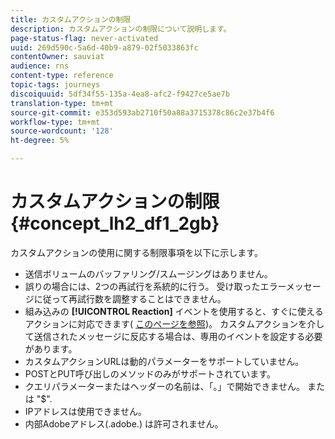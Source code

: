 ```yaml
---
title: カスタムアクションの制限
description: カスタムアクションの制限について説明します。
page-status-flag: never-activated
uuid: 269d590c-5a6d-40b9-a879-02f5033863fc
contentOwner: sauviat
audience: rns
content-type: reference
topic-tags: journeys
discoiquuid: 5df34f55-135a-4ea8-afc2-f9427ce5ae7b
translation-type: tm+mt
source-git-commit: e353d593ab2710f50a88a3715378c86c2e37b4f6
workflow-type: tm+mt
source-wordcount: '128'
ht-degree: 5%

---
```



# カスタムアクションの制限 {#concept_lh2_df1_2gb}

カスタムアクションの使用に関する制限事項を以下に示します。

* 送信ボリュームのバッファリング/スムージングはありません。
* 誤りの場合には、2つの再試行を系統的に行う。 受け取ったエラーメッセージに従って再試行数を調整することはできません。
* 組み込みの **[!UICONTROL Reaction]** イベントを使用すると、すぐに使えるアクションに対応できます( [このページを参照](../building-journeys/reaction-events.md))。 カスタムアクションを介して送信されたメッセージに反応する場合は、専用のイベントを設定する必要があります。
* カスタムアクションURLは動的パラメーターをサポートしていません。
* POSTとPUT呼び出しのメソッドのみがサポートされています。
* クエリパラメーターまたはヘッダーの名前は、「。」で開始できません。 または &quot;$&quot;.
* IPアドレスは使用できません。
* 内部Adobeアドレス(.adobe.) は許可されません。
